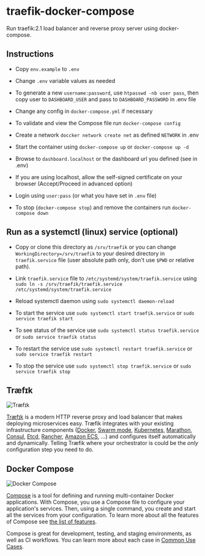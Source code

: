 # traefik-docker-compose

Run traefik:2.1 load balancer and reverse proxy server using docker-compose.

## Instructions

- Copy `env.example` to `.env`

- Change `.env` variable values as needed

- To generate a new `username:password`, use `htpasswd -nb user pass`, then copy user to `DASHBOARD_USER` and pass to `DASHBOARD_PASSWORD` in .env file

- Change any config in `docker-compose.yml` if necessary

- To validate and view the Compose file run `docker-compose config`

- Create a network `doccker network create net` as defined `NETWORK` in .env

- Start the container using `docker-compose up` or `docker-compose up -d`

- Browse to `dashboard.localhost` or the dashboard url you defined (see in .env)

- If you are using localhost, allow the self-signed certificate on your browser (Accept/Proceed in advanced option)

- Login using `user:pass` (or what you have set in `.env` file)

- To stop (`docker-compose stop`) and remove the containers run `docker-compose down`

## Run as a systemctl (linux) service (optional)

- Copy or clone this directory as `/srv/traefik` or you can change `WorkingDirectory=/srv/traefik` to your desired directory in `traefik.service` file (user absolute path only, don't use `$PWD` or relative path).

- Link `traefik.service` file to `/etc/systemd/system/traefik.service` using `sudo ln -s /srv/traefik/traefik.service /etc/systemd/system/traefik.service`

- Reload systemctl daemon using `sudo systemctl daemon-reload`

- To start the service use `sudo systemctl start traefik.service` or `sudo service traefik start`

- To see status of the service use `sudo systemctl status traefik.service` or `sudo service traefik status`

- To restart the service use `sudo systemctl restart traefik.service` or `sudo service traefik restart`

- To stop the service use `sudo systemctl stop traefik.service` or `sudo service traefik stop`

## Træfɪk

![Træfɪk](https://docs.traefik.io/assets/img/traefik.logo.png)

[Træfɪk](https://github.com/containous/traefik) is a modern HTTP reverse proxy and load balancer that makes deploying microservices easy.
Træfik integrates with your existing infrastructure components ([Docker](https://www.docker.com/), [Swarm mode](https://docs.docker.com/engine/swarm/), [Kubernetes](https://kubernetes.io), [Marathon](https://mesosphere.github.io/marathon/), [Consul](https://www.consul.io/), [Etcd](https://coreos.com/etcd/), [Rancher](https://rancher.com), [Amazon ECS](https://aws.amazon.com/ecs), ...) and configures itself automatically and dynamically.
Telling Træfik where your orchestrator is could be the _only_ configuration step you need to do.

## Docker Compose

![Docker Compose](https://raw.githubusercontent.com/docker/compose/master/logo.png "Docker Compose Logo")

[Compose](https://github.com/docker/compose) is a tool for defining and running multi-container Docker applications.
With Compose, you use a Compose file to configure your application's services.
Then, using a single command, you create and start all the services
from your configuration. To learn more about all the features of Compose
see [the list of features](https://github.com/docker/docker.github.io/blob/master/compose/index.md#features).

Compose is great for development, testing, and staging environments, as well as
CI workflows. You can learn more about each case in
[Common Use Cases](https://github.com/docker/docker.github.io/blob/master/compose/index.md#common-use-cases).
